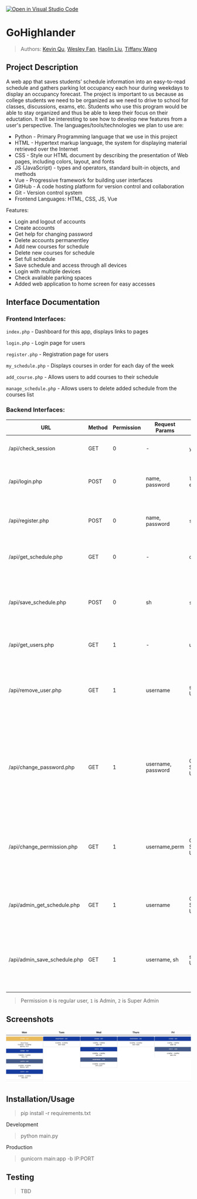 [![Open in Visual Studio Code](https://classroom.github.com/assets/open-in-vscode-718a45dd9cf7e7f842a935f5ebbe5719a5e09af4491e668f4dbf3b35d5cca122.svg)](https://classroom.github.com/online_ide?assignment_repo_id=10809429&assignment_repo_type=AssignmentRepo)

# GoHighlander

 
 > Authors: [Kevin Qu](https://github.com/KevinDevs), [Wesley Fan](https://github.com/wesleyfan2015), [Haolin Liu](https://github.com/terrylhl), [Tiffany Wang](https://github.com/twang0323)



## Project Description
A web app that saves students’ schedule information into an easy-to-read schedule and gathers parking lot occupancy each hour during weekdays to display an occupancy forecast. The project is important to us because as college students we need to be organized as we need to drive to school for classes, discussions, exams, etc. Students who use this program would be able to stay organized and thus be able to keep their focus on their eductation. It will be interesting to see how to develop new features from a user's perspective. The languages/tools/technologies we plan to use are:
* Python - Primary Programming language that we use in this project
* HTML - Hypertext markup language, the system for displaying material retrieved over the Internet
* CSS - Style our HTML document by describing the presentation of Web pages, including colors, layout, and fonts
* JS (JavaScript) - types and operators, standard built-in objects, and methods
* Vue - Progressive framework for building user interfaces
* GitHub - A code hosting platform for version control and collaboration 
* Git - Version control system
* Frontend Languages: HTML, CSS, JS, Vue


Features:
* Login and logout of accounts
* Create accounts
* Get help for changing password
* Delete accounts permanentley
* Add new courses for schedule
* Delete new courses for schedule
* Set full schedule
* Save schedule and access through all devices
* Login with multiple devices
* Check avaliable parking spaces
* Added web application to home screen for easy accesses


## Interface Documentation

### Frontend Interfaces:

`index.php` - Dashboard for this app, displays links to pages

`login.php` - Login page for users

`register.php` - Registration page for users

`my_schedule.php` - Displays courses in order for each day of the week

`add_course.php` - Allows users to add courses to their schedule

`manage_schedule.php` - Allows users to delete added schedule from the courses list


### Backend Interfaces:
| URL  | Method  | Permission  | Request Params  |  Responses |  Description |
| ------------ | ------------ | ------------ | ------------ | ------------ | ------------ |
|  /api/check_session |  GET | 0 |  - | `yes`/`no`  | Returns yes or no, if the user is logged in  |
| /api/login.php  | POST  | 0 | name, password  | `logged_in` / error_msg   | Returns logged_in on success and error message if failed  |
|  /api/register.php |  POST | 0 | name, password  | `success`/error_msg  | Returns success on success and error message if failed.  |
| /api/get_schedule.php  |  GET | 0 | -  | courses_gzipped  | Returns gzipped course informations in JSON  |
| /api/save_schedule.php  | POST  | 0 | sh  | `success`  | Saves Gzipped courses into JSON database returns success if saved correctly  |
| /api/get_users.php  | GET  | 1 | -  | users_JSON  | Returns all usernames in the database.   |
| /api/remove_user.php  | GET  | 1 | username  | success / Unauthorized  | Deletes username by given username. Returns Unauthorized if user does not have sufficient permission |
| /api/change_password.php  | GET  | 1 | username, password  | Operation Success / Unauthorized  | Changes a user's password. Returns Unauthorized if user does not have 1+ permission or insufficient permission to change a username's password. |
| /api/change_permission.php  | GET  | 1 | username,perm  | Operation Success / Unauthorized | Changes a user's permission. Returns Unauthorized if user have insufficient permission to change a username's password.   |
| /api/admin_get_schedule.php  | GET  | 1 | username  | Operation Success / Unauthorized | Get user's schedule gzipped hash, returns `Unauthorized` if permission <=0   |
| /api/admin_save_schedule.php  | GET  | 1 | username, sh  | success / Unauthorized | Saves a gzipped hash schedule information to specific username, returns `Unauthorized` if permission <=0   |

> Permission `0` is regular user, `1` is Admin, `2` is Super Admin
 ## Screenshots
 ![Screenshots](https://raw.githubusercontent.com/CS180-spring/cs180-21-gohighlander/main/screenshots/cs180.jpg)
 ## Installation/Usage
 > pip install -r requirements.txt
 
 Development
 > python main.py
 
 Production
 > gunicorn main:app -b IP:PORT
 ## Testing
 > TBD

